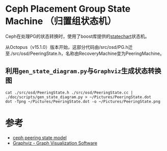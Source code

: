 Ceph Placement Group State Machine （归置组状态机）
==================================================
Ceph在处理PG的状态转换时，使用了boost库提供的[statechart](../../boost/statechart.md)状态机。

从Octopus（v15.1.0）版本开始，这部分代码由/src/osd/PG.h迁至./src/osd/PeeringState.h，名称由RecoveryMachine变为PeeringMachine。

## 利用`gen_state_diagram.py`与`Graphviz`生成状态转换图
```shell
cat ./src/osd/PeeringState.h ./src/osd/PeeringState.cc | ./doc/scripts/gen_state_diagram.py > ~/Pictures/PeeringState.dot
dot -Tpng ~/Pictures/PeeringState.dot -o ~/Pictures/PeeringState.png
```

# 参考
 * [ceph peering state model](https://bean-li.github.io/ceph-peering-state-model/)
 * [Graphviz - Graph Visualization Software](http://www.graphviz.org/)
